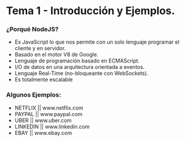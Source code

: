 # Tema 1 - Introducción y Ejemplos.
### ¿Porqué NodeJS?
<ul>
  <li>Es JavaScript lo que nos permite con un solo lenguaje programar el cliente y en servidor.</li>
  <li>Basado en el motor V8 de Google.</li>
  <li>Lenguaje de programación basado en ECMAScript.</li>
  <li>I/O de datos en una arquitectura orientada a eventos.</li>
  <li>Lenguaje Real-Time (no-bloqueante con WebSockets).</li>
  <li>Es totalmente escalable</li>
</ul>

### Algunos Ejemplos:
<ul>
  <li>NETFLIX  || www.netflix.com</li>
  <li>PAYPAL   || www.paypal.com</li>
  <li>UBER     || www.uber.com</li>
  <li>LINKEDIN || www.linkedin.com</li>
  <li>EBAY     || www.ebay.com</li>
</ul>
  

